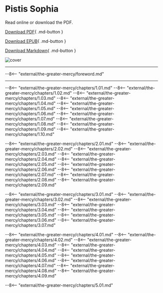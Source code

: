 # Pistis Sophia

Read online or download the PDF.

[Download PDF](https://github.com/wisdomwater/the-greater-mercy/releases/download/latest/the-greater-mercy.pdf){ .md-button }

[Download EPUB](https://github.com/wisdomwater/the-greater-mercy/releases/download/latest/the-greater-mercy.epub){ .md-button }

[Download Markdown](https://github.com/wisdomwater/the-greater-mercy/releases/download/latest/the-greater-mercy.md){ .md-button }

![cover](https://github.com/wisdomwater/the-greater-mercy/releases/download/latest/cover.png)

---

--8<-- "external/the-greater-mercy/foreword.md"

---

--8<-- "external/the-greater-mercy/chapters/1.01.md"
--8<-- "external/the-greater-mercy/chapters/1.02.md"
--8<-- "external/the-greater-mercy/chapters/1.03.md"
--8<-- "external/the-greater-mercy/chapters/1.04.md"
--8<-- "external/the-greater-mercy/chapters/1.05.md"
--8<-- "external/the-greater-mercy/chapters/1.06.md"
--8<-- "external/the-greater-mercy/chapters/1.07.md"
--8<-- "external/the-greater-mercy/chapters/1.08.md"
--8<-- "external/the-greater-mercy/chapters/1.09.md"
--8<-- "external/the-greater-mercy/chapters/1.10.md"

--8<-- "external/the-greater-mercy/chapters/2.01.md"
--8<-- "external/the-greater-mercy/chapters/2.02.md"
--8<-- "external/the-greater-mercy/chapters/2.03.md"
--8<-- "external/the-greater-mercy/chapters/2.04.md"
--8<-- "external/the-greater-mercy/chapters/2.05.md"
--8<-- "external/the-greater-mercy/chapters/2.06.md"
--8<-- "external/the-greater-mercy/chapters/2.07.md"
--8<-- "external/the-greater-mercy/chapters/2.08.md"
--8<-- "external/the-greater-mercy/chapters/2.09.md"

--8<-- "external/the-greater-mercy/chapters/3.01.md"
--8<-- "external/the-greater-mercy/chapters/3.02.md"
--8<-- "external/the-greater-mercy/chapters/3.03.md"
--8<-- "external/the-greater-mercy/chapters/3.04.md"
--8<-- "external/the-greater-mercy/chapters/3.05.md"
--8<-- "external/the-greater-mercy/chapters/3.06.md"
--8<-- "external/the-greater-mercy/chapters/3.07.md"

--8<-- "external/the-greater-mercy/chapters/4.01.md"
--8<-- "external/the-greater-mercy/chapters/4.02.md"
--8<-- "external/the-greater-mercy/chapters/4.03.md"
--8<-- "external/the-greater-mercy/chapters/4.04.md"
--8<-- "external/the-greater-mercy/chapters/4.05.md"
--8<-- "external/the-greater-mercy/chapters/4.06.md"
--8<-- "external/the-greater-mercy/chapters/4.07.md"
--8<-- "external/the-greater-mercy/chapters/4.08.md"
--8<-- "external/the-greater-mercy/chapters/4.09.md"

--8<-- "external/the-greater-mercy/chapters/5.01.md"
